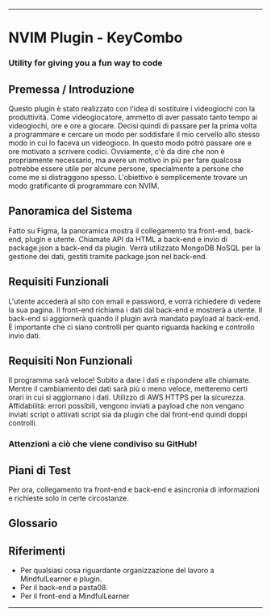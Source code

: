 
---

# NVIM Plugin - KeyCombo
### Utility for giving you a fun way to code

## Premessa / Introduzione
Questo plugin è stato realizzato con l'idea di sostituire i videogiochi con la produttività. Come videogiocatore, ammetto di aver passato tanto tempo ai videogiochi, ore e ore a giocare. Decisi quindi di passare per la prima volta a programmare e cercare un modo per soddisfare il mio cervello allo stesso modo in cui lo faceva un videogioco. In questo modo potrò passare ore e ore motivato a scrivere codici. Ovviamente, c'è da dire che non è propriamente necessario, ma avere un motivo in più per fare qualcosa potrebbe essere utile per alcune persone, specialmente a persone che come me si distraggono spesso. L'obiettivo è semplicemente trovare un modo gratificante di programmare con NVIM.

## Panoramica del Sistema
Fatto su Figma, la panoramica mostra il collegamento tra front-end, back-end, plugin e utente. Chiamate API da HTML a back-end e invio di package.json a back-end da plugin. Verrà utilizzato MongoDB NoSQL per la gestione dei dati, gestiti tramite package.json nel back-end.

## Requisiti Funzionali
L'utente accederà al sito con email e password, e vorrà richiedere di vedere la sua pagina. Il front-end richiama i dati dal back-end e mostrerà a utente. Il back-end si aggiornerà quando il plugin avrà mandato payload al back-end. È importante che ci siano controlli per quanto riguarda hacking e controllo invio dati.

## Requisiti Non Funzionali
Il programma sarà veloce! Subito a dare i dati e rispondere alle chiamate. Mentre il cambiamento dei dati sarà più o meno veloce, metteremo certi orari in cui si aggiornano i dati. Utilizzo di AWS HTTPS per la sicurezza. Affidabilità: errori possibili, vengono inviati a payload che non vengano inviati script o attivati script sia da plugin che dal front-end quindi doppi controlli.

### Attenzioni a ciò che viene condiviso su GitHub!

## Piani di Test
Per ora, collegamento tra front-end e back-end e asincronia di informazioni e richieste solo in certe circostanze.

## Glossario

## Riferimenti
- Per qualsiasi cosa riguardante organizzazione del lavoro a MindfulLearner e plugin.
- Per il back-end a pasta08.
- Per il front-end a MindfulLearner

--- 

